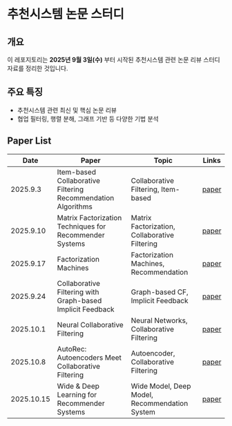# **추천시스템 논문 스터디**

## **개요**

이 레포지토리는 **2025년 9월 3일(수)** 부터 시작된 추천시스템 관련 논문 리뷰 스터디 자료를 정리한 것입니다.

## **주요 특징**

* 추천시스템 관련 최신 및 핵심 논문 리뷰
* 협업 필터링, 행렬 분해, 그래프 기반 등 다양한 기법 분석


## Paper List
| Date      | Paper                                                        | Topic                                         | Links                                                                                                                  |
| --------- | ------------------------------------------------------------ | --------------------------------------------- | ---------------------------------------------------------------------------------------------------------------------- |
| 2025.9.3  | Item-based Collaborative Filtering Recommendation Algorithms | Collaborative Filtering, Item-based | [paper](https://www.researchgate.net/publication/2369002_Item-based_Collaborative_Filtering_Recommendation_Algorithms) |
| 2025.9.10 | Matrix Factorization Techniques for Recommender Systems | Matrix Factorization, Collaborative Filtering | [paper](https://ieeexplore.ieee.org/document/5197422)                                                                  |
| 2025.9.17 | Factorization Machines | Factorization Machines, Recommendation | [paper](https://ieeexplore.ieee.org/document/5694074)                                                                  |
| 2025.9.24 | Collaborative Filtering with Graph-based Implicit Feedback | Graph-based CF, Implicit Feedback | [paper](https://arxiv.org/abs/1803.03502)                                                                              |
| 2025.10.1 | Neural Collaborative Filtering | Neural Networks, Collaborative Filtering | [paper](https://arxiv.org/abs/1708.05031) |
| 2025.10.8  | AutoRec: Autoencoders Meet Collaborative Filtering | Autoencoder, Collaborative Filtering          | [paper](https://users.cecs.anu.edu.au/~akmenon/papers/autorec/autorec-paper.pdf)|
| 2025.10.15 | Wide & Deep Learning for Recommender Systems| Wide Model, Deep Model, Recommendation System | [paper](https://arxiv.org/pdf/1606.07792)|
